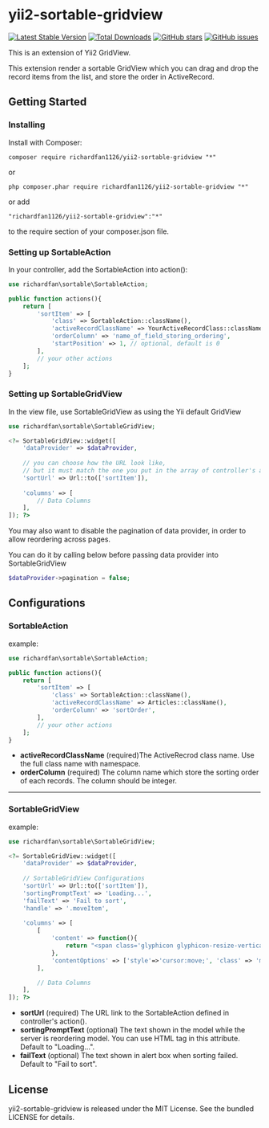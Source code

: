 # yii2-sortable-gridview

[![Latest Stable Version](https://poser.pugx.org/richardfan1126/yii2-sortable-gridview/v/stable)](https://packagist.org/packages/richardfan1126/yii2-sortable-gridview)
[![Total Downloads](https://poser.pugx.org/richardfan1126/yii2-sortable-gridview/downloads)](https://packagist.org/packages/richardfan1126/yii2-sortable-gridview)
[![GitHub stars](https://img.shields.io/github/stars/richardfan1126/yii2-sortable-gridview.svg)](https://github.com/richardfan1126/yii2-sortable-gridview/stargazers)
[![GitHub issues](https://img.shields.io/github/issues/richardfan1126/yii2-sortable-gridview.svg)](https://github.com/richardfan1126/yii2-sortable-gridview/issues)

This is an extension of Yii2 GridView.

This extension render a sortable GridView which you can drag and drop the record items from the list, and store the order in ActiveRecord.

## Getting Started
### Installing
Install with Composer:

    composer require richardfan1126/yii2-sortable-gridview "*"

or

    php composer.phar require richardfan1126/yii2-sortable-gridview "*"

or add

    "richardfan1126/yii2-sortable-gridview":"*"
to the require section of your composer.json file.

### Setting up SortableAction
In your controller, add the SortableAction into action():
```php
use richardfan\sortable\SortableAction;

public function actions(){
    return [
        'sortItem' => [
            'class' => SortableAction::className(),
            'activeRecordClassName' => YourActiveRecordClass::className(),
            'orderColumn' => 'name_of_field_storing_ordering',
            'startPosition' => 1, // optional, default is 0
        ],
        // your other actions
    ];
}
```

### Setting up SortableGridView
In the view file, use SortableGridView as using the Yii default GridView
```php
use richardfan\sortable\SortableGridView;

<?= SortableGridView::widget([
    'dataProvider' => $dataProvider,
    
    // you can choose how the URL look like,
    // but it must match the one you put in the array of controller's action()
    'sortUrl' => Url::to(['sortItem']),
    
    'columns' => [
        // Data Columns
    ],
]); ?>
```

You may also want to disable the pagination of data provider, in order to allow reordering across pages.

You can do it by calling below before passing data provider into SortableGridView
```php
$dataProvider->pagination = false;
```
## Configurations
### SortableAction
example:
```php
use richardfan\sortable\SortableAction;

public function actions(){
    return [
        'sortItem' => [
            'class' => SortableAction::className(),
            'activeRecordClassName' => Articles::className(),
            'orderColumn' => 'sortOrder',
        ],
        // your other actions
    ];
}
```

* **activeRecordClassName**  (required)The ActiveRecrod class name. Use the full class name with namespace.
* **orderColumn**  (required) The column name which store the sorting order of each records. The column should be integer.

---

### SortableGridView
example:
```php
use richardfan\sortable\SortableGridView;

<?= SortableGridView::widget([
    'dataProvider' => $dataProvider,
    
    // SortableGridView Configurations
    'sortUrl' => Url::to(['sortItem']),
    'sortingPromptText' => 'Loading...',
    'failText' => 'Fail to sort',
    'handle' => '.moveItem', 
    
    'columns' => [
        [
            'content' => function(){
                return "<span class='glyphicon glyphicon-resize-vertical'></span>";
            },
            'contentOptions' => ['style'=>'cursor:move;', 'class' => 'moveItem'],
        ],

        // Data Columns
    ],
]); ?>
```

* **sortUrl**  (required) The URL link to the SortableAction defined in controller's action().
* **sortingPromptText**  (optional) The text shown in the model while the server is reordering model. You can use HTML tag in this attribute. Default to "Loading...".
* **failText**  (optional) The text shown in alert box when sorting failed. Default to "Fail to sort".

## License
yii2-sortable-gridview is released under the MIT License. See the bundled LICENSE for details.
